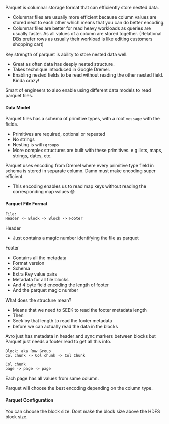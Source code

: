 Parquet is columnar storage format that can efficiently store nested data.
- Columnar files are usually more efficient because column values are stored next to each other which means that you can do better encoding.
- Columnar files are better for read heavy workloads as queries are usually faster. As all values of a column are stored together. (Relational DBs prefer rows as usually their workload is like editing customers shopping cart)

Key strength of parquet is ability to store nested data well.
- Great as often data has deeply nested structure.
- Takes technique introduced in Google Dremel.
- Enabling nested fields to be read without reading the other nested field. Kinda crazy!

Smart of engineers to also enable using different data models to read parquet files.

#### Data Model
Parquet files has a schema of primitive types, with a root `message` with the fields.
- Primitives are required, optional or repeated
- No strings
- Nesting is with `groups`
- More complex structures are built with these primitives. e.g lists, maps, strings, dates, etc.

Parquet uses encoding from Dremel where every primitive type field in schema is stored in separate column. Damn must make encoding super efficient.
- This encoding enables us to read map keys without reading the corresponding map values 😎
#### Parquet File Format

```
File:
Header -> Block -> Block -> Footer
```

Header
- Just contains a magic number identifying the file as parquet 

Footer
- Contains all the metadata 
- Format version
- Schema
- Extra Key value pairs
- Metadata for all file blocks
- And 4 byte field encoding the length of footer
- And the parquet magic number

What does the structure mean?
- Means that we need to SEEK to read the footer metadata length
- Then
- Seek by that length to read the footer metadata
- before we can actually read the data in the blocks

Avro just has metadata in header and sync markers between blocks but Parquet just needs a footer read to get all this info.

```
Block: aka Row Group
Col chunk -> Col chunk -> Col Chunk

Col chunk
page -> page -> page
```

Each page has all values from same column.

Parquet will choose the best encoding depending on the column type.
#### Parquet Configuration
You can choose the block size. Dont make the block size above the HDFS block size.